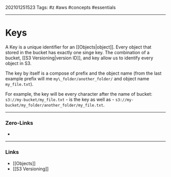 202101251523
Tags: #z #aws #concepts #essentials 

---
# Keys

A Key is a unique identifier for an [[Objects|object]]. Every object that stored in the bucket has exactly one singe key. The combination of a bucket, [[S3 Versioning|version ID]], and key allow us to identify every object in S3.

The key by itself is a compose of prefix and the object name (from the last example prefix will me ```my\_folder/another_folder/``` and object name ```my_file.txt```).

For example, the key will be every character after the name of bucket: ```s3://my-bucket/my_file.txt``` - is the key as well as - ```s3://my-bucket/my_folder/another_folder/my_file.txt```.

---
### Zero-Links
- 
---
### Links
- [[Objects]]
- [[S3 Versioning]]